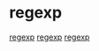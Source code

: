 # regexp

[regexp](https://github.com/katef/libfsm)
[regexp](https://github.com/danielroe/magic-regexp)
[regexp](https://github.com/yoav-lavi/melody)
